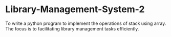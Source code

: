 # Library-Management-System-2
To write a python program to implement the operations of stack using array.  The focus is to facilitating library management tasks efficiently.
